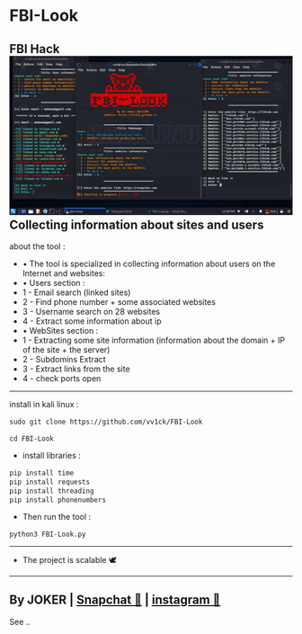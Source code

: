 # FBI-Look
FBI Hack
<img src="/FPI.png"></img>
Collecting information about sites and users
---------------------
about the tool :
- • The tool is specialized in collecting information about users on the Internet and websites:
- • Users section :
- 1 - Email search (linked sites)
- 2 - Find phone number + some associated websites
- 3 - Username search on 28 websites 
- 4 - Extract some information about ip
- • WebSites section :
- 1 - Extracting some site information (information about the domain + IP of the site + the server)
- 2 - Subdomins Extract
- 3 - Extract links from the site
- 4 - check ports open
---------------------

install in kali linux :
<!--START_SECTION:waka-->
```
sudo git clone https://github.com/vv1ck/FBI-Look
```
<!--END_SECTION:waka-->
<!--START_SECTION:waka-->
```
cd FBI-Look
```
<!--END_SECTION:waka-->
- install libraries :

<!--START_SECTION:waka-->
```
pip install time
pip install requests
pip install threading
pip install phonenumbers
```
<!--END_SECTION:waka-->

- Then run the tool :
<!--START_SECTION:waka-->
```
python3 FBI-Look.py
```
<!--END_SECTION:waka-->

---------------------
- The project is scalable 🕊
---------------------
By JOKER | <a class="" href="https://www.snapchat.com/add/j0k.y?">Snapchat 👻</a> | <a class="" href="https://instagram.com/221298?utm_medium=copy_link">instagram 🔷</a>
---------------------
See ..
